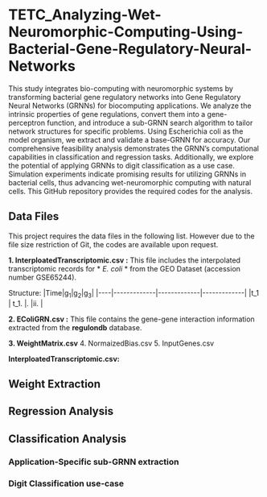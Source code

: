 # TETC_Analyzing-Wet-Neuromorphic-Computing-Using-Bacterial-Gene-Regulatory-Neural-Networks

This study integrates bio-computing with neuromorphic systems by transforming bacterial gene regulatory networks into Gene Regulatory Neural Networks (GRNNs) for biocomputing applications. We analyze the intrinsic properties of gene regulations, convert them into a gene-perceptron function, and introduce a sub-GRNN search algorithm to tailor network structures for specific problems. Using Escherichia coli as the model organism, we extract and validate a base-GRNN for accuracy. Our comprehensive feasibility analysis demonstrates the GRNN’s computational capabilities in classification and regression tasks. Additionally, we explore the potential of applying GRNNs to digit classification as a use case. Simulation experiments indicate promising results for utilizing GRNNs in bacterial cells, thus advancing wet-neuromorphic computing with natural cells. This GitHub repository provides the required codes for the analysis.

## Data Files

This project requires the data files in the following list. However due to the file size restriction of Git, the codes are available upon request.

**1. InterploatedTranscriptomic.csv :**
This file includes the interpolated transcriptomic records for * *E. coli* * from the GEO Dataset (accession number GSE65244).

Structure:
|Time|g<sub>1</sub>|g<sub>2</sub>|g<sub>3</sub>|
|----|-------------|-------------|-------------|
|t_1 | t_1.        |.            |ii.          |

**2. EColiGRN.csv :** 
This file contains the gene-gene interaction information extracted from the **regulondb** database.

**3. WeightMatrix.csv**
4. NormaizedBias.csv
5. InputGenes.csv

   **InterploatedTranscriptomic.csv:** 

## Weight Extraction

## Regression Analysis



## Classification Analysis

### Application-Specific sub-GRNN extraction

### Digit Classification use-case
